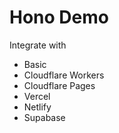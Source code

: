 # Hono Demo

Integrate with

- Basic
- Cloudflare Workers
- Cloudflare Pages
- Vercel
- Netlify
- Supabase

